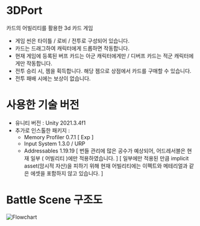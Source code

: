 # 3DPort
 카드의 어빌리티를 활용한 3d 카드 게임

 - 게임 씬은 타이틀 / 로비 / 전투로 구성되어 있습니다.
 - 카드는 드래그하여 캐릭터에게 드롭하면 작동합니다.
 - 현재 게임에 등록된 버프 카드는 아군 캐릭터에게만 / 디버프 카드는 적군 캐릭터에게만 작동합니다.
 - 전투 승리 시, 젬을 획득합니다. 해당 젬으로 상점에서 카드를 구매할 수 있습니다.
 - 전투 패배 시에는 보상이 없습니다.

# 사용한 기술 버전
 - 유니티 버전 : Unity 2021.3.4f1 
 - 추가로 인스톨한 패키지 :
   - Memory Profiler 0.7.1 [ Exp ]
   - Input System 1.3.0 / URP
   - Addressables 1.19.19 
   [ 번들 관리에 많은 공수가 예상되어, 어드레서블은 현재 일부 ( 어빌리티 )에만 적용하였습니다. ]
   [ 일부에만 적용된 만큼 implicit asset(암시적 자산)을 피하기 위해 현재 어빌리티에는 이펙트와 메테리얼과 같은 에셋을 포함하지 않고 있습니다. ]
   
# Battle Scene 구조도
![Flowchart](https://user-images.githubusercontent.com/66342017/231467730-b2aacffc-c29b-4d27-bd91-92abb35b1629.jpg)
